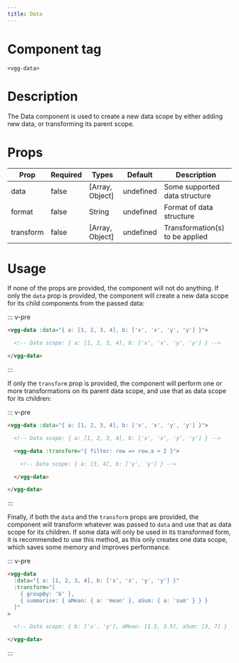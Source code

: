 ```yaml
---
title: Data
---
```


# Component tag

`<vgg-data>`

# Description

The Data component is used to create a new data scope by either adding new
data, or transforming its parent scope.

# Props

| Prop      | Required | Types           | Default   | Description                     |
| --------- | -------- | --------------- | --------- | ------------------------------- |
| data      | false    | [Array, Object] | undefined | Some supported data structure   |
| format    | false    | String          | undefined | Format of data structure        |
| transform | false    | [Array, Object] | undefined | Transformation(s) to be applied |

# Usage

If none of the props are provided, the component will not do anything. If only
the `data` prop is provided, the component will create a new data scope for its
child components from the passed data:

::: v-pre
```html
<vgg-data :data="{ a: [1, 2, 3, 4], b: ['x', 'x', 'y', 'y'] }">

  <!-- Data scope: { a: [1, 2, 3, 4], b: ['x', 'x', 'y', 'y'] } -->

</vgg-data>
```
:::

If only the `transform` prop is provided, the component will perform one or
more transformations on its parent data scope, and use that as data scope for
its children:

::: v-pre
```html
<vgg-data :data="{ a: [1, 2, 3, 4], b: ['x', 'x', 'y', 'y'] }">

  <!-- Data scope: { a: [1, 2, 3, 4], b: ['x', 'x', 'y', 'y'] } -->

  <vgg-data :transform="{ filter: row => row.a > 2 }">

    <!-- Data scope: { a: [3, 4], b: ['y', 'y'] } -->

  </vgg-data>

</vgg-data>
```
:::

Finally, if both the `data` and the `transform` props are provided, the component
will transform whatever was passed to `data` and use that as data scope for its
children. If some data will only be used in its transformed form, it is
recommended to use this method, as this only creates one data scope, which saves
some memory and improves performance.

::: v-pre
```html
<vgg-data
  :data="{ a: [1, 2, 3, 4], b: ['x', 'x', 'y', 'y'] }"
  :transform="[
    { groupBy: 'b' },
    { summarise: { aMean: { a: 'mean' }, aSum: { a: 'sum' } } }
  ]"
>

  <!-- Data scope: { b: ['x', 'y'], aMean: [1.5, 3.5], aSum: [3, 7] } -->

</vgg-data>
```
:::
